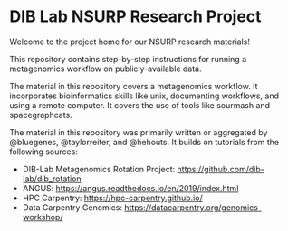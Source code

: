 # DIB Lab NSURP Research Project

Welcome to the project home for our NSURP research materials! 

This repository contains step-by-step instructions for running a metagenomics workflow on publicly-available data.

The material in this repository covers a metagenomics workflow.
It incorporates bioinformatics skills like unix, documenting workflows, and using a remote computer. 
It covers the use of tools like sourmash and spacegraphcats. 

The material in this repository was primarily written or aggregated by @bluegenes, @taylorreiter, and @hehouts. 
It builds on tutorials from the following sources:

+ DIB-Lab Metagenomics Rotation Project: https://github.com/dib-lab/dib_rotation
+ ANGUS: https://angus.readthedocs.io/en/2019/index.html
+ HPC Carpentry: https://hpc-carpentry.github.io/
+ Data Carpentry Genomics: https://datacarpentry.org/genomics-workshop/
